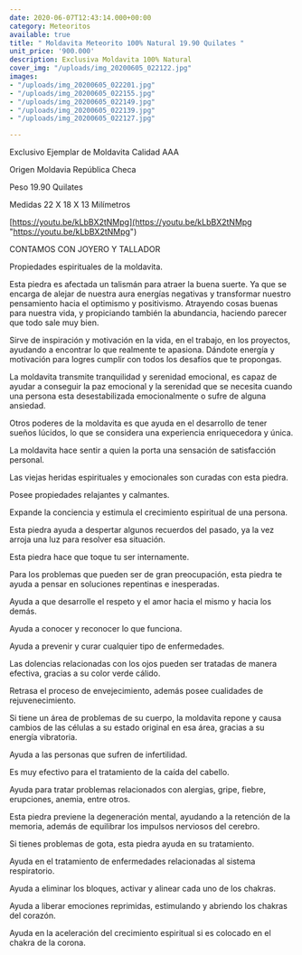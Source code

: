 ```yaml
---
date: 2020-06-07T12:43:14.000+00:00
category: Meteoritos
available: true
title: " Moldavita Meteorito 100% Natural 19.90 Quilates "
unit_price: '900.000'
description: Exclusiva Moldavita 100% Natural
cover_img: "/uploads/img_20200605_022122.jpg"
images:
- "/uploads/img_20200605_022201.jpg"
- "/uploads/img_20200605_022155.jpg"
- "/uploads/img_20200605_022149.jpg"
- "/uploads/img_20200605_022139.jpg"
- "/uploads/img_20200605_022127.jpg"

---
```

Exclusivo Ejemplar de Moldavita Calidad AAA

Origen Moldavia República Checa 

Peso 19.90 Quilates

Medidas 22 X 18 X 13 Milímetros 

[https://youtu.be/kLbBX2tNMpg](https://youtu.be/kLbBX2tNMpg "https://youtu.be/kLbBX2tNMpg")

CONTAMOS CON JOYERO Y TALLADOR

Propiedades espirituales de la moldavita.

Esta piedra es afectada un talismán para atraer la buena suerte. Ya que se encarga de alejar de nuestra aura energías negativas y transformar nuestro pensamiento hacia el optimismo y positivismo. Atrayendo cosas buenas para nuestra vida, y propiciando también la abundancia, haciendo parecer que todo sale muy bien.

Sirve de inspiración y motivación en la vida, en el trabajo, en los proyectos, ayudando a encontrar lo que realmente te apasiona. Dándote energía y motivación para logres cumplir con todos los desafíos que te propongas.

La moldavita transmite tranquilidad y serenidad emocional, es capaz de ayudar a conseguir la paz emocional y la serenidad que se necesita cuando una persona esta desestabilizada emocionalmente o sufre de alguna ansiedad.

Otros poderes de la moldavita es que ayuda en el desarrollo de tener sueños lúcidos, lo que se considera una experiencia enriquecedora y única.

La moldavita hace sentir a quien la porta una sensación de satisfacción personal.

Las viejas heridas espirituales y emocionales son curadas con esta piedra.

Posee propiedades relajantes y calmantes.

Expande la conciencia y estimula el crecimiento espiritual de una persona.

Esta piedra ayuda a despertar algunos recuerdos del pasado, ya la vez arroja una luz para resolver esa situación.

Esta piedra hace que toque tu ser internamente.

Para los problemas que pueden ser de gran preocupación, esta piedra te ayuda a pensar en soluciones repentinas e inesperadas.

Ayuda a que desarrolle el respeto y el amor hacia el mismo y hacia los demás.

Ayuda a conocer y reconocer lo que funciona.

Ayuda a prevenir y curar cualquier tipo de enfermedades.

Las dolencias relacionadas con los ojos pueden ser tratadas de manera efectiva, gracias a su color verde cálido.

Retrasa el proceso de envejecimiento, además posee cualidades de rejuvenecimiento.

Si tiene un área de problemas de su cuerpo, la moldavita repone y causa cambios de las células a su estado original en esa área, gracias a su energía vibratoria.

Ayuda a las personas que sufren de infertilidad.

Es muy efectivo para el tratamiento de la caída del cabello.

Ayuda para tratar problemas relacionados con alergias, gripe, fiebre, erupciones, anemia, entre otros.

Esta piedra previene la degeneración mental, ayudando a la retención de la memoria, además de equilibrar los impulsos nerviosos del cerebro.

Si tienes problemas de gota, esta piedra ayuda en su tratamiento.

Ayuda en el tratamiento de enfermedades relacionadas al sistema respiratorio.

Ayuda a eliminar los bloques, activar y alinear cada uno de los chakras.

Ayuda a liberar emociones reprimidas, estimulando y abriendo los chakras del corazón.

Ayuda en la aceleración del crecimiento espiritual si es colocado en el chakra de la corona.